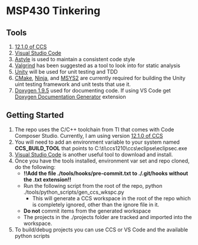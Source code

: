 # MSP430 Tinkering

## Tools

1. [12.1.0 of CCS](https://www.ti.com/tool/download/CCSTUDIO/12.1.0)
3. [Visual Studio Code](https://code.visualstudio.com/)
4. [Astyle](./tools/AStyle/doc/astyle.html)  is used to maintain a consistent code style
5. [Valgrind](https://valgrind.org/) has been suggested as a tool to look into for static analysis
6. [Unity](http://www.throwtheswitch.org/unity) will be used for unit testing and TDD
7. [CMake](https://cmake.org/), [Ninja](https://ninja-build.org/), and [MSYS2](https://www.msys2.org/) are currently required for building the Unity uint testing framework and unit tests that use it.
8. [Doxygen 1.9.5](https://www.doxygen.nl/) used for documenting code.  If using VS Code get [Doxygen Documentation Generator](https://marketplace.visualstudio.com/items?itemName=cschlosser.doxdocgen) extension

## Getting Started

1. The repo uses the C/C++ toolchain from TI that comes with Code Composer Studio.  Currently, I am using version [12.1.0 of CCS](https://www.ti.com/tool/download/CCSTUDIO/12.1.0)  
2. You will need to add an environment variable to your system named **CCS_BUILD_TOOL** that points to C:\ti\ccs1210\ccs\eclipse\eclipsec.exe
4. [Visual Studio Code](https://code.visualstudio.com/) is another useful tool to download and install.
5. Once you have the tools installed, environment var set and repo cloned, do the following:
    - **!!Add the file ./tools/hooks/pre-commit.txt to ./.git/hooks without the .txt extension!!**
    - Run the following script from the root of the repo, python ./tools/python_scripts/gen_ccs_wkspc.py
        - This will generate a CCS workspace in the root of the repo which is completely ignored, other than the ignore file in it.  
    - **Do not** commit items from the generated workspace
    - The projects in the ./projects folder are tracked and imported into the workspace.
6. To build/debug projects you can use CCS or VS Code and the available python scripts

